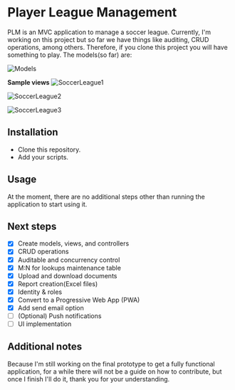 # Player League Management
PLM is an MVC application to manage a soccer league. Currently, I'm working on this project but so far we have things like auditing, CRUD operations, among others. Therefore, if you clone this project you will have something to play. The models(so far) are:

![Models](https://github.com/NicolasKeidong/PlayerLeagueManagement/assets/122652469/d37882c7-2b66-4174-8133-b24132a87822)


**Sample views**
![SoccerLeague1](https://github.com/NicolasKeidong/PlayerLeagueManagement/assets/122652469/08f1f755-6dce-4826-9969-2c808ea2da09)

![SoccerLeague2](https://github.com/NicolasKeidong/PlayerLeagueManagement/assets/122652469/0ed96ec3-4698-463f-bfb9-373c842464fe)

![SoccerLeague3](https://github.com/NicolasKeidong/PlayerLeagueManagement/assets/122652469/e07d7563-92ef-46e8-9c3a-eb77489dfe59)


## Installation
- Clone this repository.
- Add your scripts.

## Usage
At the moment, there are no additional steps other than running the application to start using it.

## Next steps


- [x] Create models, views, and controllers
- [x] CRUD operations
- [x] Auditable and concurrency control
- [x] M:N for lookups maintenance table
- [x] Upload and download documents
- [x] Report creation(Excel files)
- [x] Identity & roles
- [x] Convert to a Progressive Web App (PWA)
- [x] Add send email option
- [ ] \(Optional) Push notifications
- [ ] UI implementation

## Additional notes
Because I'm still working on the final prototype to get a fully functional application, for a while there will not be a guide on how to contribute, but once I finish I'll do it, thank you for your understanding.
